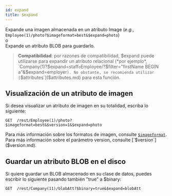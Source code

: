 ```yaml
---
id: expand
title: $expand
---
```


Expande una imagen almacenada en un atributo Image (*e.g.*, `Employee(1)/photo?$imageformat=best&$expand=photo`)<br/>
o<br/>
Expande un atributo BLOB para guardarlo.

> **Compatibilidad**: por razones de compatibilidad, $expand puede utilizarse para expandir un atributo relacional (*por ejemplo*, `Company(1)?$expand=staff` o `Employee/?$filter="firstName BEGIN a"&$expand=employer`). No obstante, se recomienda utilizar [`$attributes`]($attributes.md) para esta función.

## Visualización de un atributo de imagen

Si desea visualizar un atributo de imagen en su totalidad, escriba lo siguiente:

`GET  /rest/Employee(1)/photo?$imageformat=best&$version=1&$expand=photo`

Para más información sobre los formatos de imagen, consulte [`$imageformat`]($imageformat.md). Para más información sobre el parámetro version, consulte [`$version`]($version.md).

## Guardar un atributo BLOB en el disco

Si quiere guardar un BLOB almacenado en su clase de datos, puedes escribir lo siguiente pasando también "true" a $binary:

`GET  /rest/Company(11)/blobAtt?$binary=true&$expand=blobAtt`